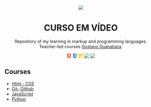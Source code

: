 <div align="center">
  <img width="200px" src="https://github.com/gustavoguanabara/html-css/blob/master/imagens/mascote.png?raw=true"><br>
  
<h1>CURSO EM VÍDEO</h1>
  
  <p>Repository of my learning in markup and programming languages. <br> Teacher-led courses <a href="https://github.com/gustavoguanabara/html-css">Gustavo Guanabara</a>.</p>
  
  <img width="3%" src="https://raw.githubusercontent.com/devicons/devicon/master/icons/html5/html5-original.svg"> <img width="3%" src="https://raw.githubusercontent.com/devicons/devicon/master/icons/css3/css3-original.svg"> <img width="3%" src="https://raw.githubusercontent.com/devicons/devicon/master/icons/javascript/javascript-plain.svg"> 
            <img width="3%" src="https://cdn.jsdelivr.net/gh/devicons/devicon/icons/python/python-original.svg" /> <img width="3%" src="https://cdn.jsdelivr.net/gh/devicons/devicon/icons/git/git-original.svg" />
          
            
          
</div>

<h2>Courses</h2>

  <ul>
    <li><a href="https://philippewanuty.com/FaculdadeADS/Matérias/Html,%20CSS%20e%20Bootstrap/Aulas/Index.html" target="_blank" >Html - CSS </a></li>
    <li><a href="https://github.com/philippewanuty/CursoEmVideo/tree/main/Git%20%26%20GitHub" target="_blank" >Git- Github</a></li>
    <li><a href="https://philippewanuty.com/FaculdadeADS/Matérias/JavaScript/ContentCollection/Index.html" target="_blank" >JavaScript</a></li>
    <li><a href="https://github.com/philippewanuty/CursoEmVideo/tree/main/Python" target="_blank" >Python</a></li>
    
  </ul>
